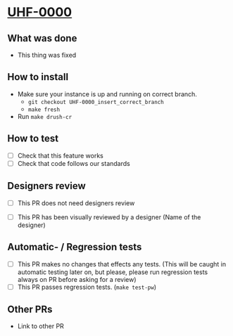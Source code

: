 # [UHF-0000](https://helsinkisolutionoffice.atlassian.net/browse/UHF-0000)
<!-- What problem does this solve? -->

## What was done
<!-- Describe what was done -->

* This thing was fixed

## How to install

* Make sure your instance is up and running on correct branch.
  * `git checkout UHF-0000_insert_correct_branch`
  * `make fresh`
* Run `make drush-cr`

## How to test
<!-- Describe steps how to test the features, add as many steps as you want to be tested -->

* [ ] Check that this feature works
* [ ] Check that code follows our standards

## Designers review
<!-- One of the checkboxes below needs to be checked like this: `[x]` (or click when not in edit mode) -->

* [ ] This PR does not need designers review
* [ ] This PR has been visually reviewed by a designer (Name of the designer)


## Automatic- / Regression tests
<!-- One of the checkboxes below needs to be checked like this: `[x]` (or click when not in edit mode) -->

* [ ] This PR makes no changes that effects any tests. (This will be caught in automatic testing later on, but please, please run regression tests always on PR before asking for a review)
* [ ] This PR passes regression tests. (`make test-pw`)

## Other PRs
<!-- For example an related PR in another repository -->

* Link to other PR
